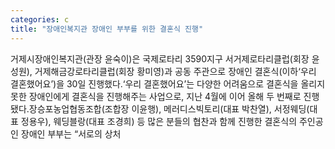 ```yaml
---
categories: c
title: "장애인복지관 장애인 부부를 위한 결혼식 진행"
---
```

거제시장애인복지관(관장 윤숙이)은 국제로타리 3590지구 서거제로타리클럽(회장 윤성원), 거제해금강로타리클럽(회장 황미영)과 공동 주관으로 장애인 결혼식(이하‘우리 결혼했어요’)을 30일 진행했다.‘우리 결혼했어요’는 다양한 어려움으로 결혼식을 올리지 못한 장애인에게 결혼식을 진행해주는 사업으로, 지난 4월에 이어 올해 두 번째로 진행됐다.장승포농업협동조합(조합장 이윤행), 메러디스빅토리(대표 박찬열), 서정웨딩(대표 정용우), 웨딩블랑(대표 조경희) 등 많은 분들의 협찬과 함께 진행한 결혼식의 주인공인 장애인 부부는 “서로의 상처